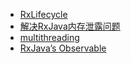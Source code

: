 - [RxLifecycle](https://github.com/trello/RxLifecycle)
- [解决RxJava内存泄露问题](http://www.jcodecraeer.com/a/anzhuokaifa/androidkaifa/2015/1122/3711.html)
- [multithreading](https://praveer09.github.io/technology/2016/02/29/rxjava-part-3-multithreading/)
- [RxJava’s Observable](http://blog.stablekernel.com/replace-asynctask-asynctaskloader-rx-observable-rxjava-android-patterns/)
